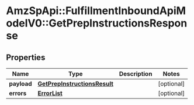 # AmzSpApi::FulfillmentInboundApiModelV0::GetPrepInstructionsResponse

## Properties
Name | Type | Description | Notes
------------ | ------------- | ------------- | -------------
**payload** | [**GetPrepInstructionsResult**](GetPrepInstructionsResult.md) |  | [optional] 
**errors** | [**ErrorList**](ErrorList.md) |  | [optional] 

